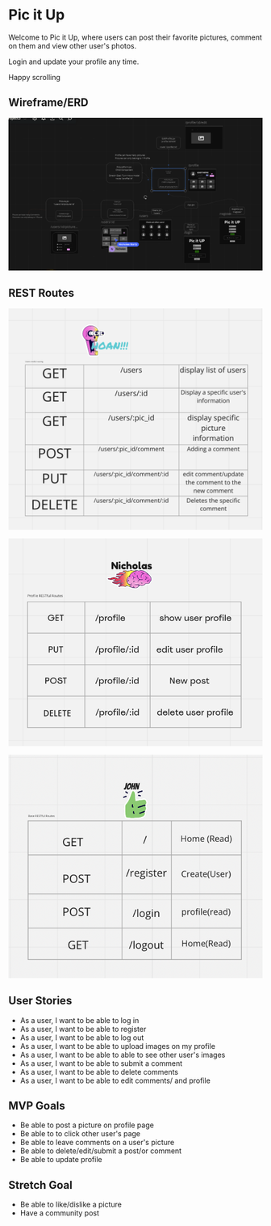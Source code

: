 # Pic it Up

Welcome to Pic it Up, where users can post their favorite pictures, comment on them and view other user's photos.

Login and update your profile any time.

Happy scrolling

## Wireframe/ERD

![](./wireframes/wireframe.png)

## REST Routes

![](./wireframes/Rest1.png)

![](./wireframes/Rest2.png)

![](./wireframes/Rest3.png)

## User Stories

- As a user, I want to be able to log in
- As a user, I want to be able to register
- As a user, I want to be able to log out
- As a user, I want to be able to upload images on my profile
- As a user, I want to be able to able to see other user's images
- As a user, I want to be able to submit a comment
- As a user, I want to be able to delete comments
- As a user, I want to be able to edit comments/ and profile

## MVP Goals

- Be able to post a picture on profile page
- Be able to to click other user's page
- Be able to leave comments on a user's picture
- Be able to delete/edit/submit a post/or comment
- Be able to update profile

## Stretch Goal

- Be able to like/dislike a picture
- Have a community post

